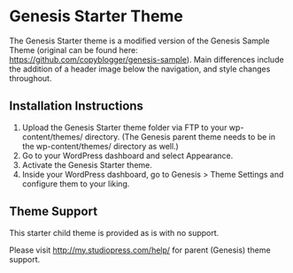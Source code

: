 # Genesis Starter Theme

The Genesis Starter theme is a modified version of the Genesis Sample Theme (original can be found here: https://github.com/copyblogger/genesis-sample).
Main differences include the addition of a header image below the navigation, and style changes throughout.


## Installation Instructions

1. Upload the Genesis Starter theme folder via FTP to your wp-content/themes/ directory. (The Genesis parent theme needs to be in the wp-content/themes/ directory as well.)
2. Go to your WordPress dashboard and select Appearance.
3. Activate the Genesis Starter theme.
4. Inside your WordPress dashboard, go to Genesis > Theme Settings and configure them to your liking.


## Theme Support

This starter child theme is provided as is with no support.

Please visit http://my.studiopress.com/help/ for parent (Genesis) theme support.

